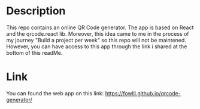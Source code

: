 # Description

This repo contains an online QR Code generator.
The app is based on React and the qrcode.react lib.
Moreover, this idea came to me in the process of my journey "Build a project per week" so this repo will not be maintened. However, you can have access to this app through the link i shared at the bottom of this readMe.

# Link

You can found the web app on this link: https://fowlll.github.io/qrcode-generator/
